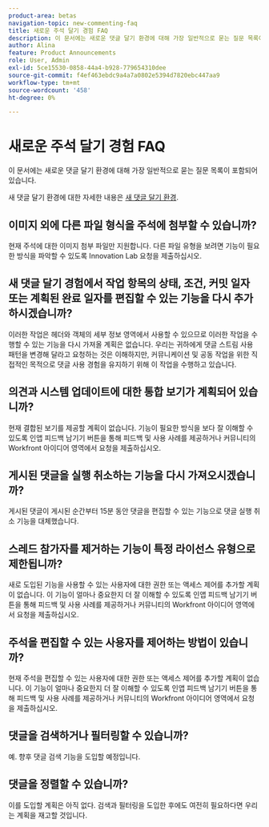 ```yaml
---
product-area: betas
navigation-topic: new-commenting-faq
title: 새로운 주석 달기 경험 FAQ
description: 이 문서에는 새로운 댓글 달기 환경에 대해 가장 일반적으로 묻는 질문 목록이 포함되어 있습니다.
author: Alina
feature: Product Announcements
role: User, Admin
exl-id: 5ce15530-0858-44a4-b928-779654310dee
source-git-commit: f4ef463ebdc9a4a7a0802e5394d7820ebc447aa9
workflow-type: tm+mt
source-wordcount: '458'
ht-degree: 0%

---
```


# 새로운 주석 달기 경험 FAQ

이 문서에는 새로운 댓글 달기 환경에 대해 가장 일반적으로 묻는 질문 목록이 포함되어 있습니다.

새 댓글 달기 환경에 대한 자세한 내용은 [새 댓글 달기 환경](../../betas/new-commenting-experience-beta/unified-commenting-experience.md).

## 이미지 외에 다른 파일 형식을 주석에 첨부할 수 있습니까?

현재 주석에 대한 이미지 첨부 파일만 지원합니다. 다른 파일 유형을 보려면 기능이 필요한 방식을 파악할 수 있도록 Innovation Lab 요청을 제출하십시오.

## 새 댓글 달기 경험에서 작업 항목의 상태, 조건, 커밋 일자 또는 계획된 완료 일자를 편집할 수 있는 기능을 다시 추가하시겠습니까?

이러한 작업은 헤더와 객체의 세부 정보 영역에서 사용할 수 있으므로 이러한 작업을 수행할 수 있는 기능을 다시 가져올 계획은 없습니다. 우리는 귀하에게 댓글 스트림 사용 패턴을 변경해 달라고 요청하는 것은 이해하지만, 커뮤니케이션 및 공동 작업을 위한 직접적인 목적으로 댓글 사용 경험을 유지하기 위해 이 작업을 수행하고 있습니다.

## 의견과 시스템 업데이트에 대한 통합 보기가 계획되어 있습니까?

현재 결합된 보기를 제공할 계획이 없습니다. 기능이 필요한 방식을 보다 잘 이해할 수 있도록 인앱 피드백 남기기 버튼을 통해 피드백 및 사용 사례를 제공하거나 커뮤니티의 Workfront 아이디어 영역에서 요청을 제출하십시오.

## 게시된 댓글을 실행 취소하는 기능을 다시 가져오시겠습니까?

게시된 댓글이 게시된 순간부터 15분 동안 댓글을 편집할 수 있는 기능으로 댓글 실행 취소 기능을 대체했습니다.

## 스레드 참가자를 제거하는 기능이 특정 라이선스 유형으로 제한됩니까?

새로 도입된 기능을 사용할 수 있는 사용자에 대한 권한 또는 액세스 제어를 추가할 계획이 없습니다. 이 기능이 얼마나 중요한지 더 잘 이해할 수 있도록 인앱 피드백 남기기 버튼을 통해 피드백 및 사용 사례를 제공하거나 커뮤니티의 Workfront 아이디어 영역에서 요청을 제출하십시오.

## 주석을 편집할 수 있는 사용자를 제어하는 방법이 있습니까?

현재 주석을 편집할 수 있는 사용자에 대한 권한 또는 액세스 제어를 추가할 계획이 없습니다. 이 기능이 얼마나 중요한지 더 잘 이해할 수 있도록 인앱 피드백 남기기 버튼을 통해 피드백 및 사용 사례를 제공하거나 커뮤니티의 Workfront 아이디어 영역에서 요청을 제출하십시오.

## 댓글을 검색하거나 필터링할 수 있습니까?

예. 향후 댓글 검색 기능을 도입할 예정입니다.

## 댓글을 정렬할 수 있습니까?

이를 도입할 계획은 아직 없다. 검색과 필터링을 도입한 후에도 여전히 필요하다면 우리는 계획을 재고할 것입니다.
